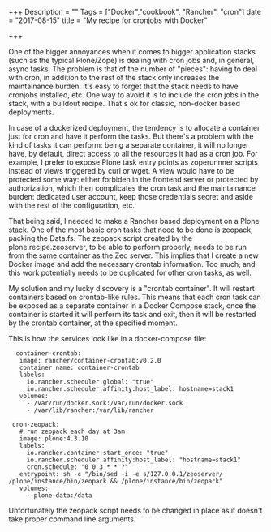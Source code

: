 +++
Description = ""
Tags = ["Docker","cookbook", "Rancher", "cron"]
date = "2017-08-15"
title = "My recipe for cronjobs with Docker"

+++

One of the bigger annoyances when it comes to bigger application stacks (such as the typical Plone/Zope) is 
dealing with cron jobs and, in general, async tasks. The problem is that of the number of "pieces": having to deal with cron,
in addition to the rest of the stack only increases the maintainance burden: it's easy to forget that the stack needs to have
cronjobs installed, etc. One way to avoid it is to include the cron jobs in the stack, with a buildout recipe. That's ok for 
classic, non-docker based deployments.

In case of a dockerized deployment, the tendency is to allocate a container just for cron and have it perform the tasks. But
there's a problem with the kind of tasks it can perform: being a separate container, it will no longer have, by default,
direct access to all the resources it had as a cron job. For example, I prefer to expose Plone task entry points as zoperunnner
scripts instead of views triggered by curl or wget. A view would have to be protected some way: either forbiden in the frontend
server or protected by authorization, which then complicates the cron task and the maintainance burden: dedicated user account, 
keep those credentials secret and aside with the rest of the configuration, etc.

That being said, I needed to make a Rancher based deployment on a Plone stack. One of the most basic cron tasks that need to 
be done is zeopack, packing the Data.fs. The zeopack script created by the plone.recipe.zeoserver, to be able to perform 
properly, needs to be run from the same container as the Zeo server. This implies that I create a new Docker image and add
the necessary crontab information. Too much, and this work potentially needs to be duplicated for other cron tasks, as well.

My solution and my lucky discovery is a "crontab container". It will restart containers based on crontab-like rules. This
means that each cron task can be exposed as a separate container in a Docker Compose stack, once the container is started
it will perform its task and exit, then it will be restarted by the crontab container, at the specified moment.

This is how the services look like in a docker-compose file:
```
  container-crontab:
   image: rancher/container-crontab:v0.2.0
   container_name: container-crontab
   labels:
     io.rancher.scheduler.global: "true"
     io.rancher.scheduler.affinity:host_label: hostname=stack1
   volumes:
     - /var/run/docker.sock:/var/run/docker.sock
     - /var/lib/rancher:/var/lib/rancher

 cron-zeopack:
   # run zeopack each day at 3am
   image: plone:4.3.10
   labels:
     io.rancher.container.start_once: "true"
     io.rancher.scheduler.affinity:host_label: "hostname=stack1"
     cron.schedule: "0 0 3 * * ?"
   entrypoint: sh -c "/bin/sed -i -e s/127.0.0.1/zeoserver/ /plone/instance/bin/zeopack && /plone/instance/bin/zeopack"
   volumes:
     - plone-data:/data
 ```
 
 Unfortunately the zeopack script needs to be changed in place as it doesn't take proper command line arguments.
